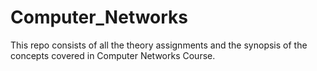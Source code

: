 # Computer_Networks
This repo consists of all the theory assignments and the synopsis of the concepts covered in Computer Networks Course.
